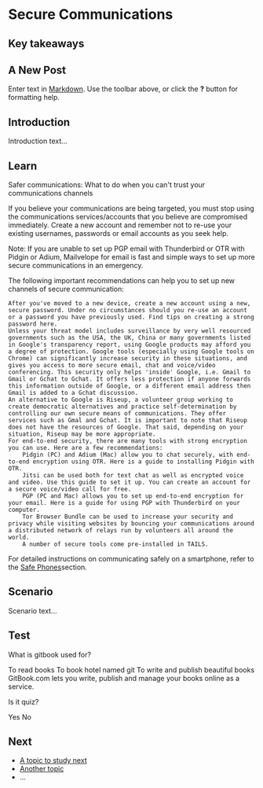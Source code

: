 # Secure Communications
## Key takeaways
## A New Post

Enter text in [Markdown](http://daringfireball.net/projects/markdown/). Use the toolbar above, or click the **?** button for formatting help.


## Introduction
Introduction text...

## Learn
Safer communications: What to do when you can't trust your communications channels

If you believe your communications are being targeted, you must stop using the communications services/accounts that you believe are compromised immediately. Create a new account and remember not to re-use your existing usernames, passwords or email accounts as you seek help.

Note: If you are unable to set up PGP email with Thunderbird or OTR with Pidgin or Adium, Mailvelope for email is fast and simple ways to set up more secure communications in an emergency.

The following important recommendations can help you to set up new channels of secure communication:

    After you've moved to a new device, create a new account using a new, secure password. Under no circumstances should you re-use an account or a password you have previously used. Find tips on creating a strong password here.
    Unless your threat model includes surveillance by very well resourced governments such as the USA, the UK, China or many governments listed in Google's transparency report, using Google products may afford you a degree of protection. Google tools (especially using Google tools on Chrome) can significantly increase security in these situations, and gives you access to more secure email, chat and voice/video conferencing. This security only helps 'inside' Google, i.e. Gmail to Gmail or Gchat to Gchat. It offers less protection if anyone forwards this information outside of Google, or a different email address then Gmail is added to a Gchat discussion.
    An alternative to Google is Riseup, a volunteer group working to create democratic alternatives and practice self-determination by controlling our own secure means of communications. They offer services such as Gmal and Gchat. It is important to note that Riseup does not have the resources of Google. That said, depending on your situation, Riseup may be more appropriate.
    For end-to-end security, there are many tools with strong encryption you can use. Here are a few recommendations:
        Pidgin (PC) and Adium (Mac) allow you to chat securely, with end-to-end encryption using OTR. Here is a guide to installing Pidgin with OTR.
        Jitsi can be used both for text chat as well as encrypted voice and video. Use this guide to set it up. You can create an account for a secure voice/video call for free.
        PGP (PC and Mac) allows you to set up end-to-end encryption for your email. Here is a guide for using PGP with Thunderbird on your computer.
        Tor Browser Bundle can be used to increase your security and privacy while visiting websites by bouncing your communications around a distributed network of relays run by volunteers all around the world.
        A number of secure tools come pre-installed in TAILS.

For detailed instructions on communicating safely on a smartphone, refer to the [Safe Phones](en/topics/practice-3-safe-phones/0-getting-started/1-intro.md)section.

## Scenario
Scenario text...

## Test
<quiz name="Gitbook Quiz">
    <question multiple>
        <p>What is gitbook used for?</p>
        <answer correct>To read books</answer>
        <answer>To book hotel named git</answer>
        <answer correct>To write and publish beautiful books</answer>
        <explanation>GitBook.com lets you write, publish and manage your books online as a service.</explanation>
    </question>
    <question>
        <p>Is it quiz?</p>
        <answer correct>Yes</answer>
        <answer>No</answer>
    </question>
</quiz>

## Next
 * [A topic to study next](en/topics/_topic/_unit/index.md)
 * [Another topic](en/topics/_topic/_unit/index.md)
 * ...

